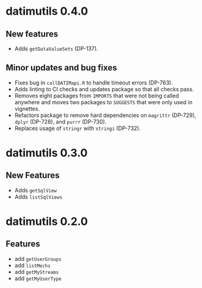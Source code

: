 # datimutils 0.4.0

## New features
* Adds `getDataValueSets` (DP-137).

## Minor updates and bug fixes
* Fixes bug in `callDATIMapi.R` to handle timeout errors (DP-763).
* Adds linting to CI checks and updates package so that all checks pass.
* Removes eight packages from `IMPORTS` that were not being called anywhere and moves two packages to `SUGGESTS` that were only used in vignettes.
* Refactors package to remove hard dependencies on `magrittr` (DP-729), `dplyr` (DP-728), and `purrr` (DP-730).
* Replaces usage of `stringr` with `stringi` (DP-732).

# datimutils 0.3.0

## New Features
* Adds `getSqlView`
* Adds `listSqlViews`

# datimutils 0.2.0

## Features

* add `getUserGroups`
* add `listMechs`
* add `getMyStreams`
* add `getMyUserType`

